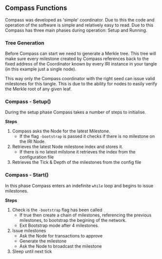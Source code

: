 ## Compass Functions

Compass was developed as 'simple' coordinator. Due to this the code and operation of the software is simple and relatively easy to read. Due to this Compass has three main phases during operation: Setup and Running. 

### Tree Generation
Before Compass can start we need to generate a Merkle tree. This tree will make sure every milestone created by Compass references back to the fixed address of the Coordinator known by every IRI instance in your tangle (in this example just a single node). 

This way only the Compass coordinator with the right seed can issue valid milestones for this tangle. This is due to the ability for nodes to easily verify the Merkle root of any given leaf. 

### Compass - Setup()
During the setup phase Compass takes a number of steps to initialise.

**Steps**
1. Compass asks the Node for the latest Milestone. 
    -  If the flag `-bootstrap` is passed it checks if there is no milestone on the IRI Node.
2. Retrieves the latest Node milestone index and stores it.
    - If there is no latest milstone it retrieves the index from the configuration file
3. Retrieves the Tick & Depth of the milestones from the config file

### Compass - Start()
In this phase Compass enters an indefinite `while` loop and begins to issue milestones.

**Steps**
1. Check is the `-bootstrap` flag has been called
   - If true then create a chain of milestones, referencing the previous milestones, to bootstrap the begining of the network.
   - Exit Bootstrap mode after 4 milestones. 
2. Issue milestones
    - Ask the Node for transactions to approve
    - Generate the milestone
    - Ask the Node to broadcast the milestone
3. Sleep until next tick